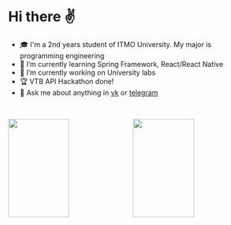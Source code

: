 # Hi there ✌️

- 🎓 I'm a 2nd years student of ITMO University. My major is programming engineering
- 🌱 I’m currently learning Spring Framework, React/React Native
- 🔭 I’m currently working on University labs
- 🏆 VTB API Hackathon done!
- 💬 Ask me about anything in [vk](https://vk.com/just_andreew) or [telegram](https://t.me/silmont) 

<br/>
<p align="left">
  <img width="49.5%" height="200px"  src="https://github-readme-stats.vercel.app/api/top-langs/?username=wizarsi&layout=compact">
<img width="49.5%" height="200px"  src="https://github-readme-stats.vercel.app/api?username=wizarsi">
  </p>
<br/>



